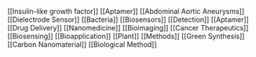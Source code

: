 [[Insulin-like growth factor]]
[[Aptamer]]
[[Abdominal Aortic Aneurysms]]
[[Dielectrode Sensor]]
[[Bacteria]]
[[Biosensors]]
[[Detection]]
[[Aptamer]]
[[Drug Delivery]]
[[Nanomedicine]]
[[Bioimaging]]
[[Cancer Therapeutics]]
[[Biosensing]]
[[Bioapplication]]
[[Plant]]
[[Methods]]
[[Green Synthesis]]
[[Carbon Nanomaterial]]
[[Biological Method]]
